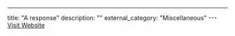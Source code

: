 ---
title: "A response"
description: ""
external_category: "Miscellaneous"
---[Visit Website](https://github.com/aviaryan/python-gsearch/issues/1#issuecomment-365581431%3E)

